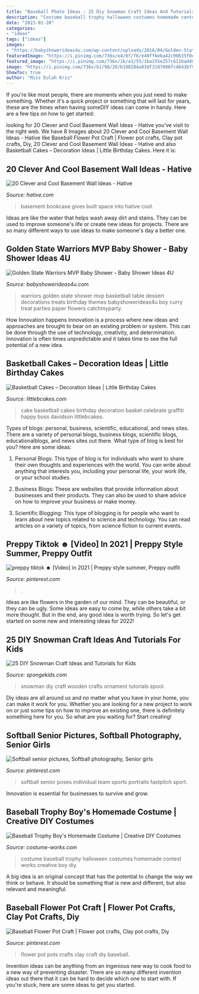 ```yaml
---
title: "Baseball Photo Ideas : 25 Diy Snowman Craft Ideas And Tutorials For Kids"
description: "Costume baseball trophy halloween costumes homemade contest works creative boy diy"
date: "2023-01-28"
categories:
- "ideas"
tags: ["ideas"]
images:
- "https://babyshowerideas4u.com/wp-content/uploads/2016/04/Golden-State-Warriors-MVP-Baby-Shower-Treat-Brownies.jpg"
featuredImage: "https://i.pinimg.com/736x/e4/0f/f6/e40ff6eba42c98635f0e200036e71cc0--softball-things-girls-softball.jpg"
featured_image: "https://i.pinimg.com/736x/1b/a1/55/1ba155e257c611bad49068b14e9cc334.jpg"
image: "https://i.pinimg.com/736x/b1/98/28/b198284a03df31d7096fcd643bf94c6d.jpg"
ShowToc: true
author: "Miss Eulah Kris"
---
```



If you're like most people, there are moments when you just need to make something. Whether it's a quick project or something that will last for years, these are the times when having someDIY ideas can come in handy. Here are a few tips on how to get started:

	

		
looking for 20 Clever and Cool Basement Wall Ideas - Hative you've visit to the right web. We have 8 Images about 20 Clever and Cool Basement Wall Ideas - Hative like Baseball Flower Pot Craft | Flower pot crafts, Clay pot crafts, Diy, 20 Clever and Cool Basement Wall Ideas - Hative and also Basketball Cakes – Decoration Ideas | Little Birthday Cakes. Here it is:
		
    
## 20 Clever And Cool Basement Wall Ideas - Hative

<img loading=lazy src="http://hative.com/wp-content/uploads/2014/05/basement-wall-ideas/20-bookcase-in-basement-wall.jpg" onerror="this.onerror=null;this.src='https://tse1.mm.bing.net/th?id=OIP.5ls36B5bKwGYwSnnwifRuQAAAA&amp;pid=15.1';" alt="20 Clever and Cool Basement Wall Ideas - Hative">

_Source: hative.com_

>basement bookcase gives built space into hative cool. 

	

Ideas are like the water that helps wash away dirt and stains. They can be used to improve someone's life or create new ideas for projects. There are so many different ways to use ideas to make someone's day a better one.

    
## Golden State Warriors MVP Baby Shower - Baby Shower Ideas 4U

<img loading=lazy src="https://babyshowerideas4u.com/wp-content/uploads/2016/04/Golden-State-Warriors-MVP-Baby-Shower-Treat-Brownies.jpg" onerror="this.onerror=null;this.src='https://tse4.mm.bing.net/th?id=OIP.qRw89Hx0f4HTGkGfw8qTjAHaHa&amp;pid=15.1';" alt="Golden State Warriors MVP Baby Shower - Baby Shower Ideas 4U">

_Source: babyshowerideas4u.com_

>warriors golden state shower mvp basketball table dessert decorations treats birthday themes babyshowerideas4u boy curry treat parties paper flowers catchmyparty. 

	

How Innovation happens
Innovation is a process where new ideas and approaches are brought to bear on an existing problem or system. This can be done through the use of technology, creativity, and determination. Innovation is often times unpredictable and it takes time to see the full potential of a new idea.

    
## Basketball Cakes – Decoration Ideas | Little Birthday Cakes

<img loading=lazy src="https://www.littlebcakes.com/wp-content/uploads/2014/01/Basketball-Cake-Pictures-1024x682.jpg" onerror="this.onerror=null;this.src='https://tse3.mm.bing.net/th?id=OIP.NTk4vHkzcIdiQr_t2tBtPAHaE7&amp;pid=15.1';" alt="Basketball Cakes – Decoration Ideas | Little Birthday Cakes">

_Source: littlebcakes.com_

>cake basketball cakes birthday decoration basket celebrate graffiti happy boss davidson littlebcakes. 

	

Types of blogs: personal, business, scientific, educational, and news sites.
There are a variety of personal blogs, business blogs, scientific blogs, educationalblogs, and news sites out there. What type of blog is best for you? Here are some ideas:
1. Personal Blogs: This type of blog is for individuals who want to share their own thoughts and experiences with the world. You can write about anything that interests you, including your personal life, your work life, or your school studies.

2. Business Blogs: These are websites that provide information about businesses and their products. They can also be used to share advice on how to improve your business or make money.

3. Scientific Blogging: This type of blogging is for people who want to learn about new topics related to science and technology. You can read articles on a variety of topics, from science fiction to current events.


    
## Preppy Tiktok ☻ [Video] In 2021 | Preppy Style Summer, Preppy Outfit

<img loading=lazy src="https://i.pinimg.com/736x/b1/98/28/b198284a03df31d7096fcd643bf94c6d.jpg" onerror="this.onerror=null;this.src='https://tse3.mm.bing.net/th?id=OIP.u_hdY8tSqCntrUWvWKFoyQHaM7&amp;pid=15.1';" alt="preppy tiktok ☻ [Video] in 2021 | Preppy style summer, Preppy outfit">

_Source: pinterest.com_

>. 

	

Ideas are like flowers in the garden of our mind. They can be beautiful, or they can be ugly. Some ideas are easy to come by, while others take a bit more thought. But in the end, any good idea is worth trying. So let's get started on some new and interesting ideas for 2022!

    
## 25 DIY Snowman Craft Ideas And Tutorials For Kids

<img loading=lazy src="http://spongekids.com/wp-content/uploads/2016/12/diy-snowman/25-diy-snowman-crafts-for-kids.jpg" onerror="this.onerror=null;this.src='https://tse1.mm.bing.net/th?id=OIP.oM5OSaIQC_L9TXAaZWQX-QHaOG&amp;pid=15.1';" alt="25 DIY Snowman Craft Ideas and Tutorials for Kids">

_Source: spongekids.com_

>snowman diy craft wooden crafts ornament tutorials spool. 

	

Diy ideas are all around us and no matter what you have in your home, you can make it work for you. Whether you are looking for a new project to work on or just some tips on how to improve an existing one, there is definitely something here for you. So what are you waiting for? Start creating!

    
## Softball Senior Pictures, Softball Photography, Senior Girls

<img loading=lazy src="https://i.pinimg.com/736x/e4/0f/f6/e40ff6eba42c98635f0e200036e71cc0--softball-things-girls-softball.jpg" onerror="this.onerror=null;this.src='https://tse3.mm.bing.net/th?id=OIP._4I1rVD-c19SPdtzVzCP2gHaLH&amp;pid=15.1';" alt="Softball senior pictures, Softball photography, Senior girls">

_Source: pinterest.com_

>softball senior poses individual team sports portraits fastpitch sport. 

	

Innovation is essential for businesses to survive and grow.

    
## Baseball Trophy Boy&#039;s Homemade Costume | Creative DIY Costumes

<img loading=lazy src="https://photos.costume-works.com/full/baseball_trophy18.jpg" onerror="this.onerror=null;this.src='https://tse3.mm.bing.net/th?id=OIP.juo86pn9Pk7pF10S_elkQwHaMX&amp;pid=15.1';" alt="Baseball Trophy Boy&#039;s Homemade Costume | Creative DIY Costumes">

_Source: costume-works.com_

>costume baseball trophy halloween costumes homemade contest works creative boy diy. 

	

A big idea is an original concept that has the potential to change the way we think or behave. It should be something that is new and different, but also relevant and meaningful.

    
## Baseball Flower Pot Craft | Flower Pot Crafts, Clay Pot Crafts, Diy

<img loading=lazy src="https://i.pinimg.com/736x/1b/a1/55/1ba155e257c611bad49068b14e9cc334.jpg" onerror="this.onerror=null;this.src='https://tse3.mm.bing.net/th?id=OIP.bvd23MgT7C9bEHFbap0m1gHaJ4&amp;pid=15.1';" alt="Baseball Flower Pot Craft | Flower pot crafts, Clay pot crafts, Diy">

_Source: pinterest.com_

>flower pot pots crafts clay craft diy baseball. 

	

Invention ideas can be anything from an ingenious new way to cook food to a new way of preventing disaster. There are so many different invention ideas out there that it can be hard to decide which one to start with. If you're stuck, here are some ideas to get you started.

